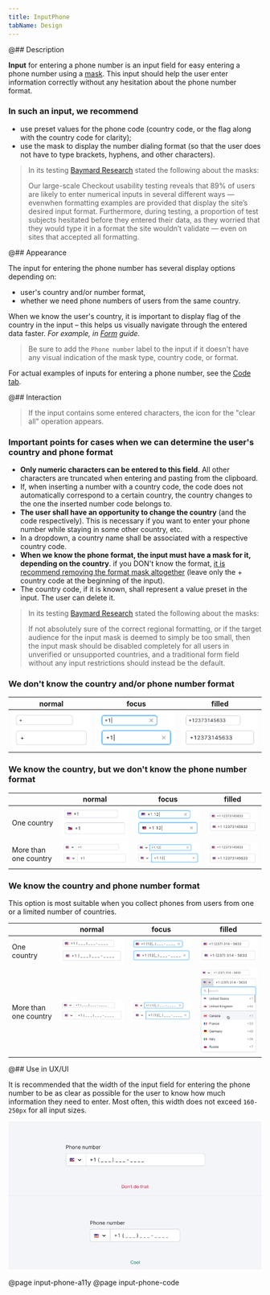 ```yaml
---
title: InputPhone
tabName: Design
---
```


@## Description

**Input** for entering a phone number is an input field for easy entering a phone number using a [mask](/components/input-mask/). This input should help the user enter information correctly without any hesitation about the phone number format.

### In such an input, we recommend

- use preset values for the phone code (country code, or the flag along with the country code for clarity);
- use the mask to display the number dialing format (so that the user does not have to type brackets, hyphens, and other characters).

> In its testing [Baymard Research](https://baymard.com/blog/input-masking-form-field) stated the following about the masks:
>
> Our large-scale Checkout usability testing reveals that 89% of users are likely to enter numerical inputs in several different ways — evenwhen formatting examples are provided that display the site’s desired input format. Furthermore, during testing, a proportion of test subjects hesitated before they entered their data, as they worried that they would type it in a format the site wouldn’t validate — even on sites that accepted all formatting.

@## Appearance

The input for entering the phone number has several display options depending on:

- user's country and/or number format,
- whether we need phone numbers of users from the same country.

When we know the user's country, it is important to display flag of the country in the input – this helps us visually navigate through the entered data faster. _For example, in [Form](/components/form/) guide._

> Be sure to add the `Phone number` label to the input if it doesn't have any visual indication of the mask type, country code, or format.

For actual examples of inputs for entering a phone number, see the [Code tab](/components/input-phone/input-phone-code).

@## Interaction

> If the input contains some entered characters, the icon for the "clear all" operation appears.

### Important points for cases when we can determine the user's country and phone format

- **Only numeric characters can be entered to this field**. All other characters are truncated when entering and pasting from the clipboard.
- If, when inserting a number with a country code, the code does not automatically correspond to a certain country, the country changes to the one the inserted number code belongs to.
- **The user shall have an opportunity to change the country** (and the code respectively). This is necessary if you want to enter your phone number while staying in some other country, etc.
- In a dropdown, a country name shall be associated with a respective country code.
- **When we know the phone format, the input must have a mask for it, depending on the country**. if you DON't know the format, [it is recommend removing the format mask altogether](https://baymard.com/blog/input-masking-form-field) (leave only the + country code at the beginning of the input).
- The country code, if it is known, shall represent a value preset in the input. The user can delete it.

> In its testing [Baymard Research](https://baymard.com/blog/input-masking-form-field) stated the following about the masks:
>
> If not absolutely sure of the correct regional formatting, or if the target audience for the input mask is deemed to simply be too small, then the input mask should be disabled completely for all users in unverified or unsupported countries, and a traditional form field without any input restrictions should instead be the default.

### We don't know the country and/or phone number format

| normal                                           | focus                                                  | filled                                                  |
| ------------------------------------------------ | ------------------------------------------------------ | ------------------------------------------------------- |
| ![input phone default](static/input-phone-1.png) | ![input phone default](static/input-phone-1-focus.png) | ![input phone default](static/input-phone-1-filled.png) |

### We know the country, but we don't know the phone number format

|                       | normal                                             | focus                                                    | filled                                                    |
| --------------------- | -------------------------------------------------- | -------------------------------------------------------- | --------------------------------------------------------- |
| One country           | ![input phone default](static/input-phone-2.png)   | ![input phone default](static/input-phone-2-focus.png)   | ![input phone default](static/input-phone-2-filled.png)   |
| More than one country | ![input phone default](static/input-phone-2-2.png) | ![input phone default](static/input-phone-2-2-focus.png) | ![input phone default](static/input-phone-2-2-filled.png) |

### We know the country and phone number format

This option is most suitable when you collect phones from users from one or a limited number of countries.

|                       | normal                                             | focus                                                    | filled                                                    |
| --------------------- | -------------------------------------------------- | -------------------------------------------------------- | --------------------------------------------------------- |
| One country           | ![input phone default](static/input-phone-3.png)   | ![input phone default](static/input-phone-3-focus.png)   | ![input phone default](static/input-phone-3-filled.png)   |
| More than one country | ![input phone default](static/input-phone-3-2.png) | ![input phone default](static/input-phone-3-2-focus.png) | ![input phone default](static/input-phone-3-2-filled.png) |

@## Use in UX/UI

It is recommended that the width of the input field for entering the phone number to be as clear as possible for the user to know how much information they need to enter. Most often, this width does not exceed `160-250px` for all input sizes.

![input phone default](static/size-yes-no.png)

@page input-phone-a11y
@page input-phone-code
